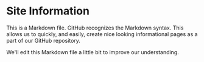 # Site Information

This is a Markdown file. GitHub recognizes the Markdown syntax. This allows us to quickly, and easily, create nice looking informational pages as a part of our GitHub repository.

We'll edit this Markdown file a little bit to improve our understanding.
